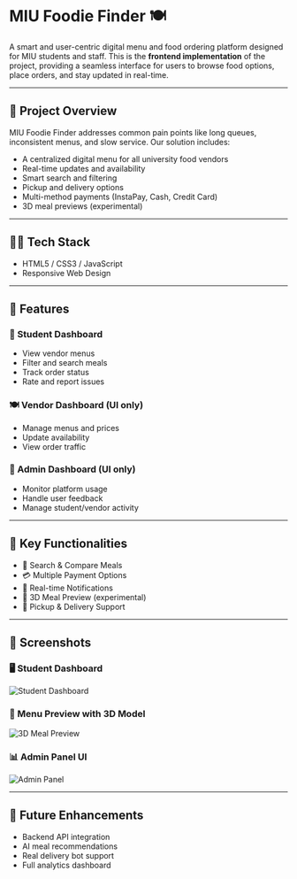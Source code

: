 # MIU Foodie Finder 🍽️

A smart and user-centric digital menu and food ordering platform designed for MIU students and staff. This is the **frontend implementation** of the project, providing a seamless interface for users to browse food options, place orders, and stay updated in real-time.

---

## 🚀 Project Overview

MIU Foodie Finder addresses common pain points like long queues, inconsistent menus, and slow service. Our solution includes:

- A centralized digital menu for all university food vendors
- Real-time updates and availability
- Smart search and filtering
- Pickup and delivery options
- Multi-method payments (InstaPay, Cash, Credit Card)
- 3D meal previews (experimental)

---

## 🧑‍💻 Tech Stack

- HTML5 / CSS3 / JavaScript
- Responsive Web Design
---

## 📂 Features

### 🎯 Student Dashboard
- View vendor menus
- Filter and search meals
- Track order status
- Rate and report issues

### 🍽️ Vendor Dashboard (UI only)
- Manage menus and prices
- Update availability
- View order traffic

### 🧠 Admin Dashboard (UI only)
- Monitor platform usage
- Handle user feedback
- Manage student/vendor activity

---

## 🛒 Key Functionalities

- 🔎 Search & Compare Meals
- 💳 Multiple Payment Options
- 🔔 Real-time Notifications
- 🍱 3D Meal Preview (experimental)
- 🚚 Pickup & Delivery Support

---

## 📸 Screenshots

### 🖥️ Student Dashboard

![Student Dashboard](images/student-dashboard.png)

### 📱 Menu Preview with 3D Model

![3D Meal Preview](images/3d-meal-preview.png)

### 📊 Admin Panel UI

![Admin Panel](images/admin-panel.png)

---

## 🔮 Future Enhancements

- Backend API integration
- AI meal recommendations
- Real delivery bot support
- Full analytics dashboard



